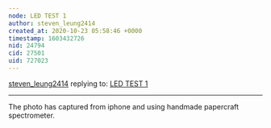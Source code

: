 ```yaml
---
node: LED TEST 1
author: steven_leung2414
created_at: 2020-10-23 05:58:46 +0000
timestamp: 1603432726
nid: 24794
cid: 27501
uid: 727023
---
```




[steven_leung2414](../profile/steven_leung2414) replying to: [LED TEST 1](../notes/steven_leung2414/10-23-2020/led-test-1)

----
The photo has captured from iphone and using handmade papercraft spectrometer.